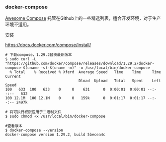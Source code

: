### docker-compose

[Awesome Compose](https://github.com/docker/awesome-compose) 托管在Github上的一些精选列表，适合开发环境，对于生产环境不适用。



安装

https://docs.docker.com/compose/install/

```
# 下载compose，1.29.2替换最新版本
$ sudo curl -L "https://github.com/docker/compose/releases/download/1.29.2/docker-compose-$(uname -s)-$(uname -m)" -o /usr/local/bin/docker-compose
  % Total    % Received % Xferd  Average Speed   Time    Time     Time  Current
                                 Dload  Upload   Total   Spent    Left  Speed
100   633  100   633    0     0    631      0  0:00:01  0:00:01 --:--:--   632
100 12.1M  100 12.1M    0     0   159k      0  0:01:17  0:01:17 --:--:-- 2497k

# 将可执行权限应用于二进制文件
$ sudo chmod +x /usr/local/bin/docker-compose

#查看版本
$ docker-compose --version
docker-compose version 1.29.2, build 5becea4c
```

